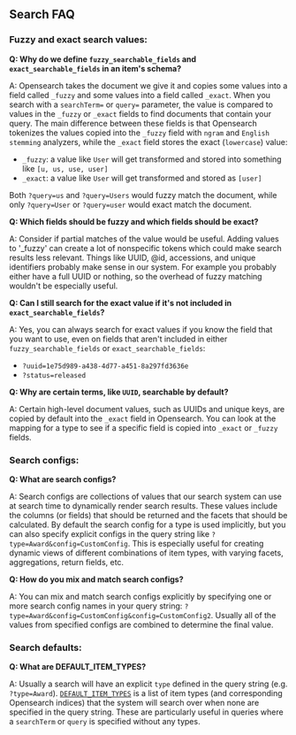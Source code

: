 ## Search FAQ

### Fuzzy and exact search values:

**Q: Why do we define `fuzzy_searchable_fields` and `exact_searchable_fields` in an item's schema?**

A: Opensearch takes the document we give it and copies some values into a field called `_fuzzy` and some values into a field called `_exact`. When you search with a `searchTerm=` or `query=` parameter, the value is compared to values in the `_fuzzy` or `_exact` fields to find documents that contain your query. The main difference between these fields is that Opensearch tokenizes the values copied into the `_fuzzy` field with `ngram` and `English stemming` analyzers, while the `_exact` field stores the exact (`lowercase`) value:

* `_fuzzy`: a value like `User` will get transformed and stored into something like `[u, us, use, user]`
* `_exact`: a value like `User` will get transformed and stored as `[user]`

 Both `?query=us` and `?query=Users` would fuzzy match the document, while only `?query=User` or `?query=user` would exact match the document.

**Q: Which fields should be fuzzy and which fields should be exact?**

A: Consider if partial matches of the value would be useful. Adding values to '_fuzzy' can create a lot of nonspecific tokens which could make search results less relevant. Things like UUID, @id, accessions, and unique identifiers probably make sense in our system. For example you probably either have a full UUID or nothing, so the overhead of fuzzy matching wouldn't be especially useful.

**Q: Can I still search for the exact value if it's not included in `exact_searchable_fields`?**

A: Yes, you can always search for exact values if you know the field that you want to use, even on fields that aren't included in either `fuzzy_searchable_fields` or `exact_searchable_fields`:

* `?uuid=1e75d989-a438-4d77-a451-8a297fd3636e`
* `?status=released`

**Q: Why are certain terms, like `UUID`, searchable by default?**

A: Certain high-level document values, such as UUIDs and unique keys, are copied by default into the `_exact` field in Opensearch. You can look at the mapping for a type to see if a specific field is copied into `_exact` or `_fuzzy` fields.

### Search configs:

**Q: What are search configs?**

A: Search configs are collections of values that our search system can use at search time to dynamically render search results. These values include the columns (or fields) that should be returned and the facets that should be calculated. By default the search config for a type is used implicitly, but you can also specify explicit configs in the query string like `?type=Award&config=CustomConfig`. This is especially useful for creating dynamic views of different combinations of item types, with varying facets, aggregations, return fields, etc.

**Q: How do you mix and match search configs?**

A: You can mix and match search configs explicitly by specifying one or more search config names in your query string: `?type=Award&config=CustomConfig&config=CustomConfig2`. Usually all of the values from specified configs are combined to determine the final value.

### Search defaults:

**Q: What are DEFAULT_ITEM_TYPES?**

A: Usually a search will have an explicit `type` defined in the query string (e.g. `?type=Award`). [`DEFAULT_ITEM_TYPES`](https://github.com/IGVF-DACC/igvfd/blob/b3714678fb6695a97a544eecb0afe403cdf149c9/src/igvfd/searches/defaults.py#L22-L60) is a list of item types (and corresponding Opensearch indices) that the system will search over when none are specified in the query string. These are particularly useful in queries where a `searchTerm` or `query` is specified without any types.
